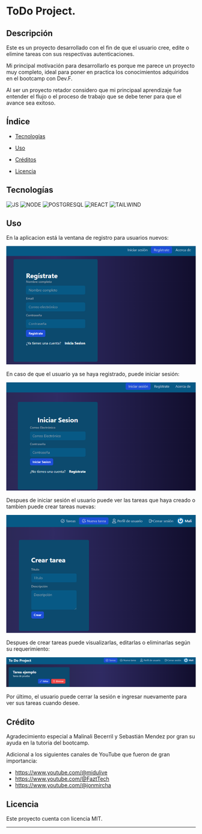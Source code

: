 # ToDo Project.

## Descripción

Este es un proyecto desarrollado con el fin de que el usuario cree, edite o elimine tareas con sus respectivas autenticaciones. 

Mi principal motivación para desarrollarlo es porque me parece un proyecto muy completo, ideal para poner en practica los conocimientos adquiridos en el bootcamp con Dev.F.

Al ser un proyecto retador considero que mi principaal aprendizaje fue entender el flujo o el proceso de trabajo que se debe tener para que el avance sea exitoso.

## Índice

-  [Tecnologías](#tecnologias)

-  [Uso](#uso)

-  [Créditos](#créditos)

-  [Licencia](#licencia)

## Tecnologías

![JS](https://img.shields.io/badge/javascript%20-%23323330.svg?&style=for-the-badge&logo=javascript&logoColor=%23F7DF1E) ![NODE](https://img.shields.io/badge/node%20-%3c873a.svg?&style=for-the-badge&logo=node.js&logoColor=white)  ![POSTGRESQL](https://img.shields.io/badge/postgresql%20-%231572B6.svg?&style=for-the-badge&logo=postgresql&logoColor=white)  ![REACT](https://img.shields.io/badge/react%20-%23323330.svg?&style=for-the-badge&logo=react&logoColor=%blue)  ![TAILWIND](https://img.shields.io/badge/tailwind%20-%231572B6.svg?&style=for-the-badge&logo=tailwindcss&logoColor=white)

## Uso

En la aplicacion está la ventana de registro para usuarios nuevos:

![Registro](frontendToDoProject/public/capturaRegistro.png)


En caso de que el usuario ya se haya registrado, puede iniciar sesión:

![Registro](frontendToDoProject/public/capturaSesion.png)


Despues de iniciar sesión el usuario puede ver las tareas que haya creado o tambien puede crear tareas nuevas:

![Registro](frontendToDoProject/public/nuevaTarea.png)

Despues de crear tareas puede visualizarlas, editarlas o eliminarlas según su requerimiento:

![Registro](frontendToDoProject/public/Tarea.png)

Por último, el usuario puede cerrar la sesión e ingresar nuevamente para ver sus tareas cuando desee.

## Crédito

Agradecimiento especial a Malinali Becerril y Sebastián Mendez por gran su ayuda en la tutoria del bootcamp.

Adicional a los siguientes canales de YouTube que fueron de gran importancia:

- https://www.youtube.com/@midulive
- https://www.youtube.com/@FaztTech
- https://www.youtube.com/@jonmircha

## Licencia

Este proyecto cuenta con licencia MIT.

---

